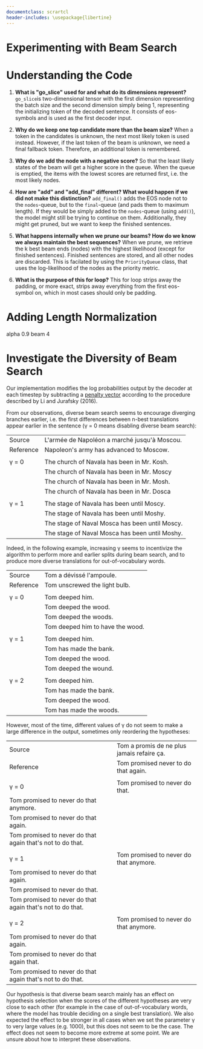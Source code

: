 ```yaml
---
documentclass: scrartcl
header-includes: \usepackage{libertine}
---
```


# Experimenting with Beam Search

<!-- Visualize Bleu-Scores in an appropriate plot --->
<!-- One or two paragraphs of analysis --->
<!-- - What happens to the brevity penalty with increasing beam size--->
<!-- - Plot with BLEU (y) and brevity penalty (x) --->
<!-- - Effect of larger beam size at decoding time --->

# Understanding the Code

1. **What is "go_slice" used for and what do its dimensions represent?** `go_slice`is two-dimensional tensor with the first dimension representing the batch size and the second dimension simply being 1, representing the initializing token of the decoded sentence. It consists of eos-symbols and is used as the first decoder input. 

2. **Why do we keep one top candidate more than the beam size?** When a token in the candidates is unknown, the next most likely token is used instead. However, if the last token of the beam is unknown, we need a final fallback token. Therefore, an additional token is remembered.

3. **Why do we add the node with a negative score?** So that the least likely states of the beam will get a higher score in the queue. When the queue is emptied, the items with the lowest scores are returned first, i.e. the most likely nodes.

4. **How are "add" and "add_final" different? What would happen if we did not make this distinction?** `add_final()` adds the EOS node not to the `nodes`-queue, but to the `final`-queue (and pads them to maximum length). If they would be simply added to the `nodes`-queue (using `add()`), the model might still be trying to continue on them. Additionally, they might get pruned, but we want to keep the finished sentences. 
 
5. **What happens internally when we prune our beams? How do we know we always maintain the best sequences?** When we prune, we retrieve the k best beam ends (nodes) with the highest likelihood (except for finished sentences). Finished sentences are stored, and all other nodes are discarded. This is facilated by using the `PriorityQueue` class, that uses the log-likelihood of the nodes as the priority metric.

6. **What is the purpose of this for loop?** 
This for loop strips away the padding, or more exact, strips away everything from the first eos-symbol on, which in most cases should only be padding.

# Adding Length Normalization

alpha 0.9 beam 4
<!-- Find the optimal α value for the best beam size k from exercise 1 -->
<!-- Redo exercise 1, but this time with the new α. Does the best beam size k change? --->
<!-- - Visualizing BLEU-scores in an appropriate plot --->
<!-- - Discussion of the BLEU-scores --->
 
# Investigate the Diversity of Beam Search

<!-- With the best parameters (k,α) and normal beam search get n-best translation --->
<!-- With the best parameters (k,α) and diverse beam search get n-best translation --->

<!-- Compare the resulting translations --->
<!-- Experiment with different γ values (⚠⚠ Log Probabilities!) --->

<!-- Discuss findings --->
<!-- - Show examples --->
<!-- - Briefly explain diverse beam search implementation (could be done first) --->

Our implementation modifies the log probabilities output by the decoder at each timestep by subtracting a [penalty vector](https://github.com/pleyad/atmt/blob/1448cc9820cc241b5829a61e547ade49b862ee59/translate_beam.py#L164) according to the procedure described by Li and Jurafsky (2016).

From our observations, diverse beam search seems to encourage diverging branches earlier, i.e. the first differences between n-best translations appear earlier in the sentence (γ = 0 means disabling diverse beam search):

| | |
| --- | --- |
| Source | L'armée de Napoléon a marché jusqu'à Moscou. |
| Reference | Napoleon's army has advanced to Moscow. |
| | |
| γ = 0 | The church of Navala has been in Mr. Kosh. |
|       | The church of Navala has been in Mr. Moscy |
|       | The church of Navala has been in Mr. Mosh. |
|       | The church of Navala has been in Mr. Dosca |
| | |
| γ = 1 | The stage of Navala has been until Moscy. |
|       | The stage of Navala has been until Moshy. |
|       | The stage of Naval Mosca has been until Moscy. |
|       | The stage of Naval Mosca has been until Moshy. |

Indeed, in the following example, increasing γ seems to incentivize the algorithm to perform more and earlier splits during beam search, and to produce more diverse translations for out-of-vocabulary words.

| | |
| --- | --- |
| Source | Tom a dévissé l'ampoule. |
| Reference | Tom unscrewed the light bulb. |
| | |
| γ = 0 | Tom deeped him. |
| | Tom deeped the wood. |
| | Tom deeped the woods. |
| | Tom deeped him to have the wood. |
| | |
| γ = 1 | Tom deeped him. |
| | Tom has made the bank. |
| | Tom deeped the wood. |
| | Tom deeped the wound. |
| | |
| γ = 2 | Tom deeped him. |
| | Tom has made the bank. |
| | Tom deeped the wood. |
| | Tom has made the woods. |

However, most of the time, different values of γ do not seem to make a large difference in the output, sometimes only reordering the hypotheses:

| | |
| --- | --- |
| Source | Tom a promis de ne plus jamais refaire ça. |
| Reference | Tom promised never to do that again. |
| | |
| γ = 0 | Tom promised to never do that. |
| Tom promised to never do that anymore. |
| Tom promised to never do that again. |
| Tom promised to never do that again that's not to do that. |
| | |
| γ = 1 | Tom promised to never do that anymore. |
| Tom promised to never do that again. |
| Tom promised to never do that. |
| Tom promised to never do that again that's not to do that. |
| | |
| γ = 2 | Tom promised to never do that anymore. |
| Tom promised to never do that again. |
| Tom promised to never do that again that. |
| Tom promised to never do that again that's not to do that. |

Our hypothesis is that diverse beam search mainly has an effect on hypothesis selection when the scores of the different hypotheses are very close to each other (for example in the case of out-of-vocabulary words, where the model has trouble deciding on a single best translation). We also expected the effect to be stronger in all cases when we set the parameter γ to very large values (e.g. 1000), but this does not seem to be the case. The effect does not seem to become more extreme at some point. We are unsure about how to interpret these observations.
